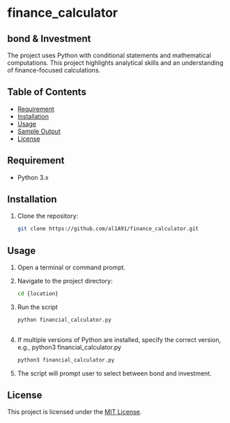 # finance_calculator

## bond & Investment

The project uses Python with conditional statements and mathematical computations. 
This project highlights analytical skills and an understanding of finance-focused calculations.


## Table of Contents
- [Requirement](#requirement)
- [Installation](#installation)
- [Usage](#usage)
- [Sample Output](#sample-output)
- [License](#license)

## Requirement
- Python 3.x

## Installation
1. Clone the repository:

   ```bash
   git clone https://github.com/al1A91/finance_calculator.git


## Usage
1. Open a terminal or command prompt.

2. Navigate to the project directory:
   ```bash
   cd {location}

4. Run the script
   ```bash
   python financial_calculator.py
 
5. If multiple versions of Python are installed, specify the correct version, e.g., python3 financial_calculator.py
   ```bash
   python3 financial_calculator.py
   
6. The script will prompt user to select between bond and investment.


## License

This project is licensed under the [MIT License](./LICENSE).
